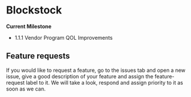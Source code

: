 # Blockstock

**Current Milestone**
- 1.1.1 Vendor Program QOL Improvements

## Feature requests

If you would like to request a feature, go to the issues tab and open a new issue, give a good description of your feature and assign the feature-request label to it.
We will take a look, respond and assign priority to it as soon as we can.
